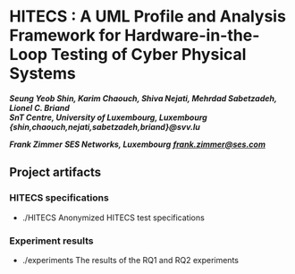 # HITECS : A UML Profile and Analysis Framework for Hardware-in-the-Loop Testing of Cyber Physical Systems

_**Seung Yeob Shin, Karim Chaouch, Shiva Nejati, Mehrdad Sabetzadeh, Lionel C. Briand**_                          
_**SnT Centre, University of Luxembourg, Luxembourg**_                                                                                       
_**{shin,chaouch,nejati,sabetzadeh,briand}@svv.lu**_                                                                      

_**Frank Zimmer**_
_**SES Networks, Luxembourg**_
_**frank.zimmer@ses.com**_



## Project artifacts

### HITECS specifications
* ./HITECS
  Anonymized HITECS test specifications

### Experiment results
* ./experiments
  The results of the RQ1 and RQ2 experiments



